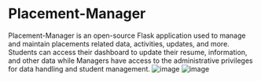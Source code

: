 # Placement-Manager
Placement-Manager is an open-source Flask application used to manage and maintain placements related data, activities, updates, and more. Students can access their dashboard to update their resume, information, and other data while Managers have access to the administrative privileges for data handling and student management. 
![image](https://github.com/upes-open/Placement-Manager/blob/master/Resources/Home_Placement_Manager.png)
![image](https://github.com/upes-open/Placement-Manager/blob/master/Resources/Student%20Login.png)
